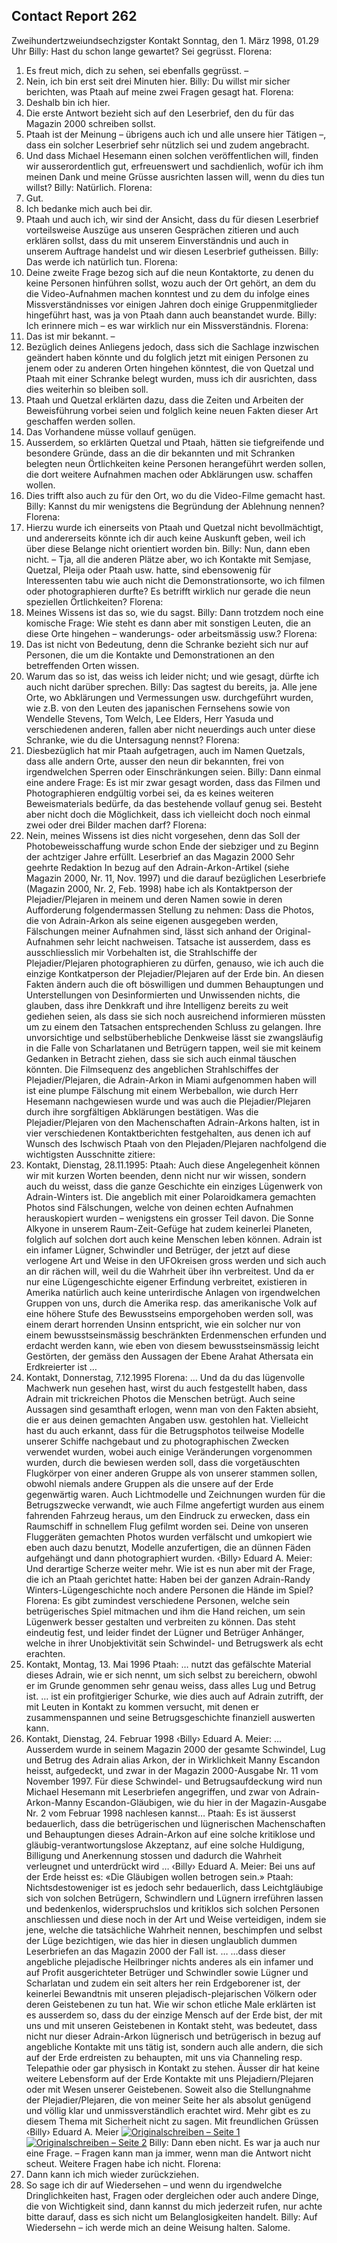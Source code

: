 ## Contact Report 262
Zweihundertzweiundsechzigster Kontakt
Sonntag, den 1. März 1998, 01.29 Uhr
Billy:
Hast du schon lange gewartet? Sei gegrüsst.
Florena:
1. Es freut mich, dich zu sehen, sei ebenfalls gegrüsst. –
2. Nein, ich bin erst seit drei Minuten hier.
Billy:
Du willst mir sicher berichten, was Ptaah auf meine zwei Fragen gesagt hat.
Florena:
3. Deshalb bin ich hier.
4. Die erste Antwort bezieht sich auf den Leserbrief, den du für das Magazin 2000 schreiben sollst.
5. Ptaah ist der Meinung – übrigens auch ich und alle unsere hier Tätigen –, dass ein solcher Leserbrief sehr nützlich sei und zudem angebracht.
6. Und dass Michael Hesemann einen solchen veröffentlichen will, finden wir ausserordentlich gut, erfreuenswert und sachdienlich, wofür ich ihm meinen Dank und meine Grüsse ausrichten lassen will, wenn du dies tun willst?
Billy:
Natürlich.
Florena:
7. Gut.
8. Ich bedanke mich auch bei dir.
9. Ptaah und auch ich, wir sind der Ansicht, dass du für diesen Leserbrief vorteilsweise Auszüge aus unseren Gesprächen zitieren und auch erklären sollst, dass du mit unserem Einverständnis und auch in unserem Auftrage handelst und wir diesen Leserbrief gutheissen.
Billy:
Das werde ich natürlich tun.
Florena:
10. Deine zweite Frage bezog sich auf die neun Kontaktorte, zu denen du keine Personen hinführen sollst, wozu auch der Ort gehört, an dem du die Video-Aufnahmen machen konntest und zu dem du infolge eines Missverständnisses vor einigen Jahren doch einige Gruppenmitglieder hingeführt hast, was ja von Ptaah dann auch beanstandet wurde.
Billy:
Ich erinnere mich – es war wirklich nur ein Missverständnis.
Florena:
11. Das ist mir bekannt. –
12. Bezüglich deines Anliegens jedoch, dass sich die Sachlage inzwischen geändert haben könnte und du folglich jetzt mit einigen Personen zu jenem oder zu anderen Orten hingehen könntest, die von Quetzal und Ptaah mit einer Schranke belegt wurden, muss ich dir ausrichten, dass dies weiterhin so bleiben soll.
13. Ptaah und Quetzal erklärten dazu, dass die Zeiten und Arbeiten der Beweisführung vorbei seien und folglich keine neuen Fakten dieser Art geschaffen werden sollen.
14. Das Vorhandene müsse vollauf genügen.
15. Ausserdem, so erklärten Quetzal und Ptaah, hätten sie tiefgreifende und besondere Gründe, dass an die dir bekannten und mit Schranken belegten neun Örtlichkeiten keine Personen herangeführt werden sollen, die dort weitere Aufnahmen machen oder Abklärungen usw. schaffen wollen.
16. Dies trifft also auch zu für den Ort, wo du die Video-Filme gemacht hast.
Billy:
Kannst du mir wenigstens die Begründung der Ablehnung nennen?
Florena:
17. Hierzu wurde ich einerseits von Ptaah und Quetzal nicht bevollmächtigt, und andererseits könnte ich dir auch keine Auskunft geben, weil ich über diese Belange nicht orientiert worden bin.
Billy:
Nun, dann eben nicht. – Tja, all die anderen Plätze aber, wo ich Kontakte mit Semjase, Quetzal, Pleija oder Ptaah usw. hatte, sind ebensowenig für Interessenten tabu wie auch nicht die Demonstrationsorte, wo ich filmen oder photographieren durfte? Es betrifft wirklich nur gerade die neun speziellen Örtlichkeiten?
Florena:
18. Meines Wissens ist das so, wie du sagst.
Billy:
Dann trotzdem noch eine komische Frage: Wie steht es dann aber mit sonstigen Leuten, die an diese Orte hingehen – wanderungs- oder arbeitsmässig usw.?
Florena:
19. Das ist nicht von Bedeutung, denn die Schranke bezieht sich nur auf Personen, die um die Kontakte und Demonstrationen an den betreffenden Orten wissen.
20. Warum das so ist, das weiss ich leider nicht; und wie gesagt, dürfte ich auch nicht darüber sprechen.
Billy:
Das sagtest du bereits, ja. Alle jene Orte, wo Abklärungen und Vermessungen usw. durchgeführt wurden, wie z.B. von den Leuten des japanischen Fernsehens sowie von Wendelle Stevens, Tom Welch, Lee Elders, Herr Yasuda und verschiedenen anderen, fallen aber nicht neuerdings auch unter diese Schranke, wie du die Untersagung nennst?
Florena:
21. Diesbezüglich hat mir Ptaah aufgetragen, auch im Namen Quetzals, dass alle andern Orte, ausser den neun dir bekannten, frei von irgendwelchen Sperren oder Einschränkungen seien.
Billy:
Dann einmal eine andere Frage: Es ist mir zwar gesagt worden, dass das Filmen und Photographieren endgültig vorbei sei, da es keines weiteren Beweismaterials bedürfe, da das bestehende vollauf genug sei. Besteht aber nicht doch die Möglichkeit, dass ich vielleicht doch noch einmal zwei oder drei Bilder machen darf?
Florena:
22. Nein, meines Wissens ist dies nicht vorgesehen, denn das Soll der Photobeweisschaffung wurde schon Ende der siebziger und zu Beginn der achtziger Jahre erfüllt.
Leserbrief an das Magazin 2000
Sehr geehrte Redaktion
In bezug auf den Adrain-Arkon-Artikel (siehe Magazin 2000, Nr. 11, Nov. 1997) und die darauf bezüglichen Leserbriefe (Magazin 2000, Nr. 2, Feb. 1998) habe ich als Kontaktperson der Plejadier/Plejaren in meinem und deren Namen sowie in deren Aufforderung folgendermassen Stellung zu nehmen: Dass die Photos, die von Adrain-Arkon als seine eigenen ausgegeben werden, Fälschungen meiner Aufnahmen sind, lässt sich anhand der Original-Aufnahmen sehr leicht nachweisen. Tatsache ist ausserdem, dass es ausschliesslich mir Vorbehalten ist, die Strahlschiffe der Plejadier/Plejaren photographieren zu dürfen, genauso, wie ich auch die einzige Kontkatperson der Plejadier/Plejaren auf der Erde bin. An diesen Fakten ändern auch die oft böswilligen und dummen Behauptungen und Unterstellungen von Desinformierten und Unwissenden nichts, die glauben, dass ihre Denkkraft und ihre Intelligenz bereits zu weit gediehen seien, als dass sie sich noch ausreichend informieren müssten um zu einem den Tatsachen entsprechenden Schluss zu gelangen. Ihre unvorsichtige und selbstüberhebliche Denkweise lässt sie zwangsläufig in die Falle von Scharlatanen und Betrügern tappen, weil sie mit keinem Gedanken in Betracht ziehen, dass sie sich auch einmal täuschen könnten.
Die Filmsequenz des angeblichen Strahlschiffes der Plejadier/Plejaren, die Adrain-Arkon in Miami aufgenommen haben will ist eine plumpe Fälschung mit einem Werbeballon, wie durch Herr Hesemann nachgewiesen wurde und was auch die Plejadier/Plejaren durch ihre sorgfältigen Abklärungen bestätigen. Was die Plejadier/Plejaren von den Machenschaften Adrain-Arkons halten, ist in vier verschiedenen Kontaktberichten festgehalten, aus denen ich auf Wunsch des Ischwisch Ptaah von den Plejaden/Plejaren nachfolgend die wichtigsten Ausschnitte zitiere:
254. Kontakt, Dienstag, 28.11.1995:
Ptaah:
Auch diese Angelegenheit können wir mit kurzen Worten beenden, denn nicht nur wir wissen, sondern auch du weisst, dass die ganze Geschichte ein einziges Lügenwerk von Adrain-Winters ist. Die angeblich mit einer Polaroidkamera gemachten Photos sind Fälschungen, welche von deinen echten Aufnahmen herauskopiert wurden – wenigstens ein grosser Teil davon. Die Sonne Alkyone in unserem Raum-Zeit-Gefüge hat zudem keinerlei Planeten, folglich auf solchen dort auch keine Menschen leben können. Adrain ist ein infamer Lügner, Schwindler und Betrüger, der jetzt auf diese verlogene Art und Weise in den UFOkreisen gross werden und sich auch an dir rächen will, weil du die Wahrheit über ihn verbreitest. Und da er nur eine Lügengeschichte eigener Erfindung verbreitet, existieren in Amerika natürlich auch keine unterirdische Anlagen von irgendwelchen Gruppen von uns, durch die Amerika resp. das amerikanische Volk auf eine höhere Stufe des Bewusstseins emporgehoben werden soll, was einem derart horrenden Unsinn entspricht, wie ein solcher nur von einem bewusstseinsmässig beschränkten Erdenmenschen erfunden und erdacht werden kann, wie eben von diesem bewusstseinsmässig leicht Gestörten, der gemäss den Aussagen der Ebene Arahat Athersata ein Erdkreierter ist …
255. Kontakt, Donnerstag, 7.12.1995
Florena:
… Und da du das lügenvolle Machwerk nun gesehen hast, wirst du auch festgestellt haben, dass Adrain mit trickreichen Photos die Menschen betrügt. Auch seine Aussagen sind gesamthaft erlogen, wenn man von den Fakten absieht, die er aus deinen gemachten Angaben usw. gestohlen hat. Vielleicht hast du auch erkannt, dass für die Betrugsphotos teilweise Modelle unserer Schiffe nachgebaut und zu photographischen Zwecken verwendet wurden, wobei auch einige Veränderungen vorgenommen wurden, durch die bewiesen werden soll, dass die vorgetäuschten Flugkörper von einer anderen Gruppe als von unserer stammen sollen, obwohl niemals andere Gruppen als die unsere auf der Erde gegenwärtig waren. Auch Lichtmodelle und Zeichnungen wurden für die Betrugszwecke verwandt, wie auch Filme angefertigt wurden aus einem fahrenden Fahrzeug heraus, um den Eindruck zu erwecken, dass ein Raumschiff in schnellem Flug gefilmt worden sei. Deine von unseren Fluggeräten gemachten Photos wurden verfälscht und umkopiert wie eben auch dazu benutzt, Modelle anzufertigen, die an dünnen Fäden aufgehängt und dann photographiert wurden.
‹BiIly› Eduard A. Meier:
Und derartige Scherze weiter mehr. Wie ist es nun aber mit der Frage, die ich an Ptaah gerichtet hatte: Haben bei der ganzen Adrain-Randy Winters-Lügengeschichte noch andere Personen die Hände im Spiel?
Florena:
Es gibt zumindest verschiedene Personen, welche sein betrügerisches Spiel mitmachen und ihm die Hand reichen, um sein Lügenwerk besser gestalten und verbreiten zu können. Das steht eindeutig fest, und leider findet der Lügner und Betrüger Anhänger, welche in ihrer Unobjektivität sein Schwindel- und Betrugswerk als echt erachten.
256. Kontakt, Montag, 13. Mai 1996
Ptaah:
… nutzt das gefälschte Material dieses Adrain, wie er sich nennt, um sich selbst zu bereichern, obwohl er im Grunde genommen sehr genau weiss, dass alles Lug und Betrug ist.
… ist ein profitgieriger Schurke, wie dies auch auf Adrain zutrifft, der mit Leuten in Kontakt zu kommen versucht, mit denen er zusammenspannen und seine Betrugsgeschichte finanziell auswerten kann.
261. Kontakt, Dienstag, 24. Februar 1998
‹Billy› Eduard A. Meier:
… Ausserdem wurde in seinem Magazin 2000 der gesamte Schwindel, Lug und Betrug des Adrain alias Arkon, der in Wirklichkeit Manny Escandon heisst, aufgedeckt, und zwar in der Magazin 2000-Ausgabe Nr. 11 vom November 1997. Für diese Schwindel- und Betrugsaufdeckung wird nun Michael Hesemann mit Leserbriefen angegriffen, und zwar von Adrain-Arkon-Manny Escandon-Gläubigen, wie du hier in der Magazin-Ausgabe Nr. 2 vom Februar 1998 nachlesen kannst…
Ptaah:
Es ist äusserst bedauerlich, dass die betrügerischen und lügnerischen Machenschaften und Behauptungen dieses Adrain-Arkon auf eine solche kritiklose und gläubig-verantwortungslose Akzeptanz, auf eine solche Huldigung, Billigung und Anerkennung stossen und dadurch die Wahrheit verleugnet und unterdrückt wird …
‹Billy› Eduard A. Meier:
Bei uns auf der Erde heisst es: «Die Gläubigen wollen betrogen sein.»
Ptaah:
Nichtsdestoweniger ist es jedoch sehr bedauerlich, dass Leichtgläubige sich von solchen Betrügern, Schwindlern und Lügnern irreführen lassen und bedenkenlos, widerspruchslos und kritiklos sich solchen Personen anschliessen und diese noch in der Art und Weise verteidigen, indem sie jene, welche die tatsächliche Wahrheit nennen, beschimpfen und selbst der Lüge bezichtigen, wie das hier in diesen unglaublich dummen Leserbriefen an das Magazin 2000 der Fall ist. …
…dass dieser angebliche plejadische Heilbringer nichts anderes als ein infamer und auf Profit ausgerichteter Betrüger und Schwindler sowie Lügner und Scharlatan und zudem ein seit alters her rein Erdgeborener ist, der keinerlei Bewandtnis mit unseren plejadisch-plejarischen Völkern oder deren Geistebenen zu tun hat. Wie wir schon etliche Male erklärten ist es ausserdem so, dass du der einzige Mensch auf der Erde bist, der mit uns und mit unseren Geistebenen in Kontakt steht, was bedeutet, dass nicht nur dieser Adrain-Arkon lügnerisch und betrügerisch in bezug auf angebliche Kontakte mit uns tätig ist, sondern auch alle andern, die sich auf der Erde erdreisten zu behaupten, mit uns via Channeling resp. Telepathie oder gar physisch in Kontakt zu stehen. Äusser dir hat keine weitere Lebensform auf der Erde Kontakte mit uns Plejadiern/Plejaren oder mit Wesen unserer Geistebenen.
Soweit also die Stellungnahme der Plejadier/Plejaren, die von meiner Seite her als absolut genügend und völlig klar und unmissverständlich erachtet wird. Mehr gibt es zu diesem Thema mit Sicherheit nicht zu sagen.
Mit freundlichen Grüssen
‹Billy› Eduard A. Meier
[![Originalschreiben – Seite 1](https://www.futureofmankind.co.uk/w/images/6/69/CR262-Image1.jpg)](https://www.futureofmankind.co.uk/Billy_Meier/<https:/www.futureofmankind.co.uk/w/images/6/69/CR262-Image1.jpg> "Originalschreiben – Seite 1")[![Originalschreiben – Seite 2](https://www.futureofmankind.co.uk/w/images/6/69/CR262-Image2.jpg)](https://www.futureofmankind.co.uk/Billy_Meier/<https:/www.futureofmankind.co.uk/w/images/6/69/CR262-Image2.jpg> "Originalschreiben – Seite 2")
Billy:
Dann eben nicht. Es war ja auch nur eine Frage. – Fragen kann man ja immer, wenn man die Antwort nicht scheut. Weitere Fragen habe ich nicht.
Florena:
23. Dann kann ich mich wieder zurückziehen.
24. So sage ich dir auf Wiedersehen – und wenn du irgendwelche Dringlichkeiten hast, Fragen oder dergleichen oder auch andere Dinge, die von Wichtigkeit sind, dann kannst du mich jederzeit rufen, nur achte bitte darauf, dass es sich nicht um Belanglosigkeiten handelt.
Billy:
Auf Wiedersehn – ich werde mich an deine Weisung halten. Salome.